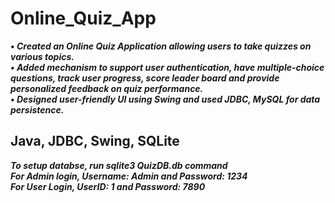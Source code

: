 # Online_Quiz_App
***• Created an Online Quiz Application allowing users to take quizzes on various topics.*** <br />
***• Added mechanism to support user authentication, have multiple-choice questions, track user progress, score leader board and provide personalized feedback on quiz performance.*** <br />
***• Designed user-friendly UI using Swing and used JDBC, MySQL for data persistence.*** <br />
## Java, JDBC, Swing, SQLite

***To setup databse, run sqlite3 QuizDB.db command***<br />
***For Admin login, Username: Admin and Password: 1234***<br />
***For User Login, UserID: 1 and Password: 7890***
